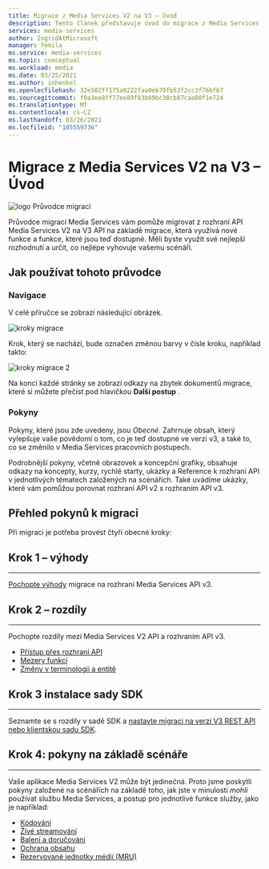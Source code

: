 ```yaml
---
title: Migrace z Media Services V2 na V3 – Úvod
description: Tento článek představuje úvod do migrace z Media Services V2 na v3.
services: media-services
author: IngridAtMicrosoft
manager: femila
ms.service: media-services
ms.topic: conceptual
ms.workload: media
ms.date: 03/25/2021
ms.author: inhenkel
ms.openlocfilehash: 32e502ff175a9222faa0eb79fb53f2cc3f76bfb7
ms.sourcegitcommit: f0a3ee8ff77ee89f83b69bc30cb87caa80f1e724
ms.translationtype: MT
ms.contentlocale: cs-CZ
ms.lasthandoff: 03/26/2021
ms.locfileid: "105559736"
---
```

# <a name="migrate-from-media-services-v2-to-v3-introduction"></a>Migrace z Media Services V2 na V3 – Úvod

![logo Průvodce migrací](./media/migration-guide/azure-media-services-logo-migration-guide.svg)

Průvodce migrací Media Services vám pomůže migrovat z rozhraní API Media Services V2 na V3 API na základě migrace, která využívá nové funkce a funkce, které jsou teď dostupné. Měli byste využít své nejlepší rozhodnutí a určit, co nejlépe vyhovuje vašemu scénáři.

## <a name="how-to-use-this-guide"></a>Jak používat tohoto průvodce

### <a name="navigating"></a>Navigace

V celé příručce se zobrazí následující obrázek.

![kroky migrace](./media/migration-guide/steps.svg)<br/>

Krok, který se nachází, bude označen změnou barvy v čísle kroku, například takto:

![kroky migrace 2](./media/migration-guide/steps-2.svg)<br/>

Na konci každé stránky se zobrazí odkazy na zbytek dokumentů migrace, které si můžete přečíst pod hlavičkou **Další postup** .

### <a name="guidance"></a>Pokyny

Pokyny, které jsou zde uvedeny, jsou *Obecné*. Zahrnuje obsah, který vylepšuje vaše povědomí o tom, co je teď dostupné ve verzi v3, a také to, co se změnilo v Media Services pracovních postupech.

Podrobnější pokyny, včetně obrazovek a koncepční grafiky, obsahuje odkazy na koncepty, kurzy, rychlé starty, ukázky a Reference k rozhraní API v jednotlivých tématech založených na scénářích. Také uvádíme ukázky, které vám pomůžou porovnat rozhraní API v2 s rozhraním API v3.

## <a name="migration-guidance-overview"></a>Přehled pokynů k migraci

Při migraci je potřeba provést čtyři obecné kroky:

## <a name="step-1-benefits"></a>Krok 1 – výhody

<hr color="#5ea0ef" size="10">

[Pochopte výhody](migrate-v-2-v-3-migration-benefits.md) migrace na rozhraní Media Services API v3.

## <a name="step-2-differences"></a>Krok 2 – rozdíly

<hr color="#5ea0ef" size="10">

Pochopte rozdíly mezi Media Services V2 API a rozhraním API v3.

- [Přístup přes rozhraní API](migrate-v-2-v-3-differences-api-access.md)
- [Mezery funkcí](migrate-v-2-v-3-differences-feature-gaps.md)
- [Změny v terminologii a entitě](migrate-v-2-v-3-differences-terminology.md)

## <a name="step-3-sdk-setup"></a>Krok 3 instalace sady SDK

<hr color="#5ea0ef" size="10">

Seznamte se s rozdíly v sadě SDK a [nastavte migraci na verzi V3 REST API nebo klientskou sadu SDK](migrate-v-2-v-3-migration-setup.md).

## <a name="step-4-scenario-based-guidance"></a>Krok 4: pokyny na základě scénáře

<hr color="#5ea0ef" size="10">

Vaše aplikace Media Services V2 může být jedinečná. Proto jsme poskytli pokyny založené na scénářích na základě toho, jak jste v minulosti *mohli* používat službu Media Services, a postup pro jednotlivé funkce služby, jako je například:

- [Kódování](migrate-v-2-v-3-migration-scenario-based-encoding.md)
- [Živé streamování](migrate-v-2-v-3-migration-scenario-based-live-streaming.md)
- [Balení a doručování](migrate-v-2-v-3-migration-scenario-based-publishing.md)
- [Ochrana obsahu](migrate-v-2-v-3-migration-scenario-based-content-protection.md)
- [Rezervované jednotky médií (MRU)](migrate-v-2-v-3-migration-scenario-based-media-reserved-units.md)
